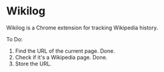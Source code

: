 # Wikilog
Wikilog is a Chrome extension for tracking Wikipedia history.

To Do:
1. Find the URL of the current page. Done.
2. Check if it's a Wikipedia page. Done.
3. Store the URL.
